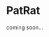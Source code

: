 # PatRat
coming soon...


                                                           
                                                           
                                                           
